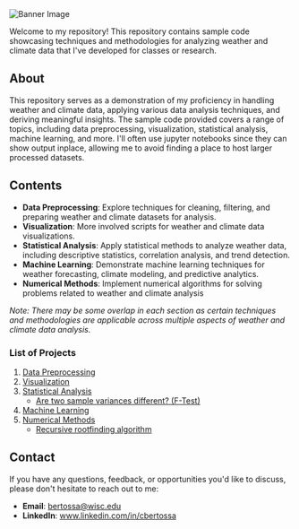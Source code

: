<img src="https://github.com/cdb227/code_samples/blob/main/ghbanner.png" alt="Banner Image">


Welcome to my repository! This repository contains sample code showcasing techniques and methodologies for analyzing weather and climate data that I've developed for classes or research.

## About

This repository serves as a demonstration of my proficiency in handling weather and climate data, applying various data analysis techniques, and deriving meaningful insights. The sample code provided covers a range of topics, including data preprocessing, visualization, statistical analysis, machine learning, and more. I'll often use jupyter notebooks since they can show output inplace, allowing me to avoid finding a place to host larger processed datasets.

## Contents

- **Data Preprocessing**: Explore techniques for cleaning, filtering, and preparing weather and climate datasets for analysis.
- **Visualization**: More involved scripts for weather and climate data visualizations.
- **Statistical Analysis**: Apply statistical methods to analyze weather data, including descriptive statistics, correlation analysis, and trend detection.
- **Machine Learning**: Demonstrate machine learning techniques for weather forecasting, climate modeling, and predictive analytics.
- **Numerical Methods**: Implement numerical algorithms for solving problems related to weather and climate analysis
  
_Note: There may be some overlap in each section as certain techniques and methodologies are applicable across multiple aspects of weather and climate data analysis._

### List of Projects

1. [Data Preprocessing](#data-process)
2. [Visualization](#visualization)
3. [Statistical Analysis](analysis)
   - [Are two sample variances different? (F-Test)](analysis/ftest.ipynb)
4. [Machine Learning](#ml)
5. [Numerical Methods](numerical_methods)
   - [Recursive rootfinding algorithm](numerical_methods/root_finding.py)

## Contact

If you have any questions, feedback, or opportunities you'd like to discuss, please don't hesitate to reach out to me:

- **Email**: bertossa@wisc.edu
- **LinkedIn**: www.linkedin.com/in/cbertossa
